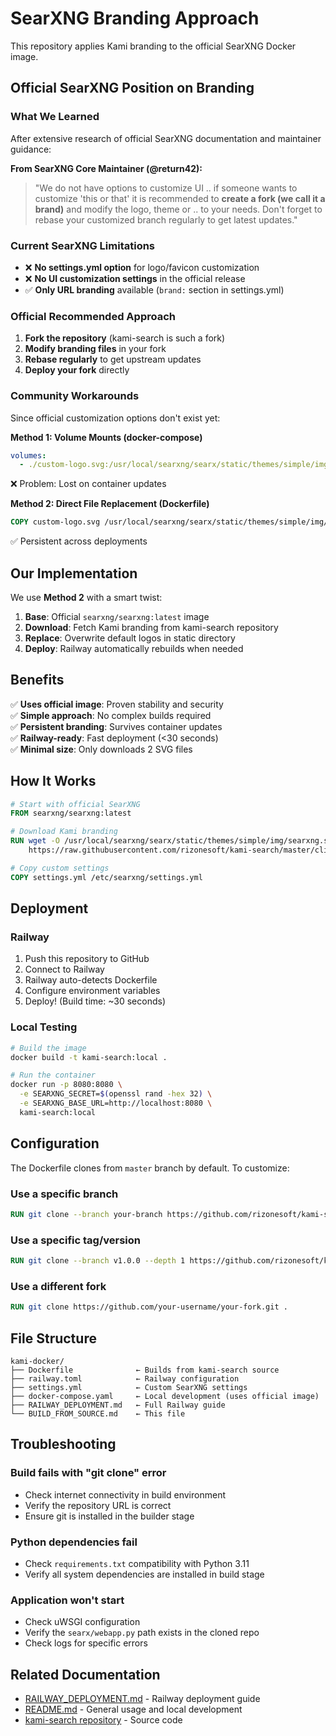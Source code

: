 # SearXNG Branding Approach

This repository applies Kami branding to the official SearXNG Docker image.

## Official SearXNG Position on Branding

### What We Learned

After extensive research of official SearXNG documentation and maintainer guidance:

**From SearXNG Core Maintainer (@return42):**
> "We do not have options to customize UI .. if someone wants to customize 'this or that' it is recommended to **create a fork (we call it a brand)** and modify the logo, theme or .. to your needs. Don't forget to rebase your customized branch regularly to get latest updates."

### Current SearXNG Limitations

- ❌ **No settings.yml option** for logo/favicon customization
- ❌ **No UI customization settings** in the official release
- ✅ **Only URL branding** available (`brand:` section in settings.yml)

### Official Recommended Approach

1. **Fork the repository** (kami-search is such a fork)
2. **Modify branding files** in your fork
3. **Rebase regularly** to get upstream updates
4. **Deploy your fork** directly

### Community Workarounds

Since official customization options don't exist yet:

**Method 1: Volume Mounts (docker-compose)**
```yaml
volumes:
  - ./custom-logo.svg:/usr/local/searxng/searx/static/themes/simple/img/searxng.svg
```
❌ Problem: Lost on container updates

**Method 2: Direct File Replacement (Dockerfile)**
```dockerfile
COPY custom-logo.svg /usr/local/searxng/searx/static/themes/simple/img/searxng.svg
```
✅ Persistent across deployments

## Our Implementation

We use **Method 2** with a smart twist:

1. **Base**: Official `searxng/searxng:latest` image
2. **Download**: Fetch Kami branding from kami-search repository
3. **Replace**: Overwrite default logos in static directory
4. **Deploy**: Railway automatically rebuilds when needed

## Benefits

✅ **Uses official image**: Proven stability and security  
✅ **Simple approach**: No complex builds required  
✅ **Persistent branding**: Survives container updates  
✅ **Railway-ready**: Fast deployment (<30 seconds)  
✅ **Minimal size**: Only downloads 2 SVG files

## How It Works

```dockerfile
# Start with official SearXNG
FROM searxng/searxng:latest

# Download Kami branding
RUN wget -O /usr/local/searxng/searx/static/themes/simple/img/searxng.svg \
    https://raw.githubusercontent.com/rizonesoft/kami-search/master/client/simple/src/brand/searxng.svg

# Copy custom settings
COPY settings.yml /etc/searxng/settings.yml
```

## Deployment

### Railway
1. Push this repository to GitHub
2. Connect to Railway
3. Railway auto-detects Dockerfile
4. Configure environment variables
5. Deploy! (Build time: ~30 seconds)

### Local Testing
```bash
# Build the image
docker build -t kami-search:local .

# Run the container
docker run -p 8080:8080 \
  -e SEARXNG_SECRET=$(openssl rand -hex 32) \
  -e SEARXNG_BASE_URL=http://localhost:8080 \
  kami-search:local
```

## Configuration

The Dockerfile clones from `master` branch by default. To customize:

### Use a specific branch
```dockerfile
RUN git clone --branch your-branch https://github.com/rizonesoft/kami-search.git .
```

### Use a specific tag/version
```dockerfile
RUN git clone --branch v1.0.0 --depth 1 https://github.com/rizonesoft/kami-search.git .
```

### Use a different fork
```dockerfile
RUN git clone https://github.com/your-username/your-fork.git .
```

## File Structure

```
kami-docker/
├── Dockerfile              ← Builds from kami-search source
├── railway.toml            ← Railway configuration
├── settings.yml            ← Custom SearXNG settings
├── docker-compose.yaml     ← Local development (uses official image)
├── RAILWAY_DEPLOYMENT.md   ← Full Railway guide
└── BUILD_FROM_SOURCE.md    ← This file
```

## Troubleshooting

### Build fails with "git clone" error
- Check internet connectivity in build environment
- Verify the repository URL is correct
- Ensure git is installed in the builder stage

### Python dependencies fail
- Check `requirements.txt` compatibility with Python 3.11
- Verify all system dependencies are installed in build stage

### Application won't start
- Check uWSGI configuration
- Verify the `searx/webapp.py` path exists in the cloned repo
- Check logs for specific errors

## Related Documentation

- [RAILWAY_DEPLOYMENT.md](RAILWAY_DEPLOYMENT.md) - Railway deployment guide
- [README.md](README.md) - General usage and local development
- [kami-search repository](https://github.com/rizonesoft/kami-search) - Source code
